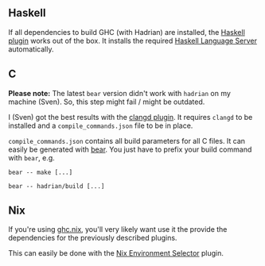 ## Haskell

If all dependencies to build GHC (with Hadrian) are installed, the [Haskell plugin](https://marketplace.visualstudio.com/items?itemName=haskell.haskell) works out of the box. It installs the required [Haskell Language Server](https://github.com/haskell/haskell-language-server) automatically.

## C

**Please note:** The latest `bear` version didn't work with `hadrian` on my machine (Sven). So, this step might fail / might be outdated.

I (Sven) got the best results with the [clangd plugin](https://marketplace.visualstudio.com/items?itemName=llvm-vs-code-extensions.vscode-clangd). It requires `clangd` to be installed and a `compile_commands.json` file to be in place.

`compile_commands.json` contains all build parameters for all C files. It can easily be generated with [bear](https://github.com/rizsotto/Bear). You just have to prefix your build command with `bear`, e.g.

```
bear -- make [...]
```

```
bear -- hadrian/build [...]
```

## Nix

If you're using [ghc.nix](https://github.com/alpmestan/ghc.nix), you'll very likely want use it the provide the dependencies for the previously described plugins.

This can easily be done with the [Nix Environment Selector](https://marketplace.visualstudio.com/items?itemName=arrterian.nix-env-selector) plugin.